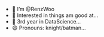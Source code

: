 - 👋 I’m @RenzWoo
- 👀 Interested in things am good at...
- 🌱 3rd year in DataScience...
- 😄 Pronouns: knight/batman...

<!---
RenzWoo/RenzWoo is a ✨ special ✨ repository because its `README.md` (this file) appears on your GitHub profile.
You can click the Preview link to take a look at your changes.
--->
